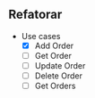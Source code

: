 ## Refatorar
- Use cases
    - [x] Add Order
    - [ ] Get Order
    - [ ] Update Order
    - [ ] Delete Order
    - [ ] Get Orders
